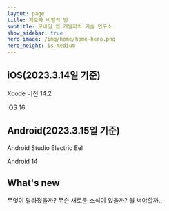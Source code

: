 ```yaml
---
layout: page
title: 제오와 비밀의 방
subtitle: 모바일 앱 개발자의 기술 연구소
show_sidebar: true
hero_image: /img/home/home-hero.png
hero_height: is-medium
---
```


## iOS(2023.3.14일 기준)

Xcode 버전 14.2

iOS 16


## Android(2023.3.15일 기준)

Android Studio Electric Eel

Android 14



## What's new

무엇이 달라졌을까? 무슨 새로운 소식이 있을까? 뭘 써야할까.. 
